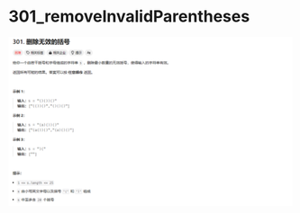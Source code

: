 # 301_removeInvalidParentheses

![301_removeInvalidParentheses](../../assets/imgs/301_removeInvalidParentheses.png)
